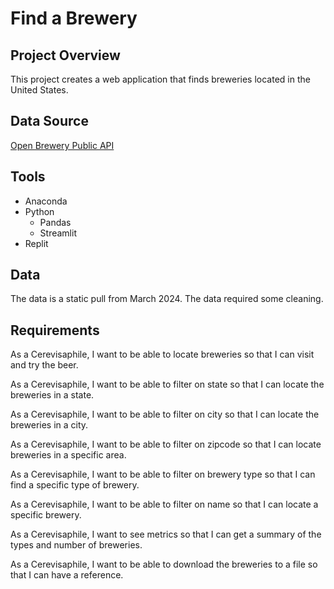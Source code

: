# Find a Brewery

## Project Overview
This project creates a web application that finds breweries located in the United States.

## Data Source
[Open Brewery Public API](https://www.openbrewerydb.org/)

## Tools
* Anaconda
* Python
  * Pandas
  *  Streamlit
* Replit

## Data 
The data is a static pull from March 2024.  The data required some cleaning. 

## Requirements
As a Cerevisaphile, I want to be able to locate breweries so that I can visit and try the beer.

As a Cerevisaphile, I want to be able to filter on state so that I can locate the breweries in a state.

As a Cerevisaphile, I want to be able to filter on city so that I can locate the breweries in a city.

As a Cerevisaphile, I want to be able to filter on zipcode so that I can locate breweries in a specific area.

As a Cerevisaphile, I want to be able to filter on brewery type so that I can find a specific type of brewery.

As a Cerevisaphile, I want to be able to filter on name so that I can locate a specific brewery.

As a Cerevisaphile,  I want to see metrics so that I can get a summary of the types and number of breweries.

As a Cerevisaphile, I want to be able to download the breweries to a file so that I can have a reference.
